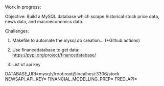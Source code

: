 Work in progress:

Objective: Build a MySQL database which scrape historical stock price data, news data, and macroeconomics data.

Challenges:
1. Makefile to automate the mysql db creation... (+Github actions)

2. Use financedatabase to get data: https://pypi.org/project/financedatabase/


3. List of api key

DATABASE_URI=mysql://root:root@localhost:3306/stock
NEWSAPI_API_KEY=
FINANCIAL_MODELLING_PREP=
FRED_API=
